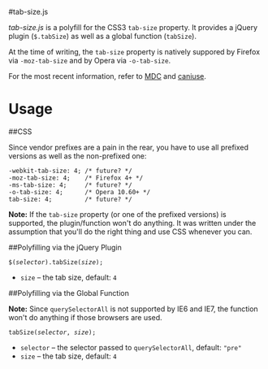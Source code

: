 #tab-size.js

*tab-size.js* is a polyfill for the CSS3 `tab-size` property. It provides a jQuery plugin (`$.tabSize`) as well as a global function (`tabSize`).

At the time of writing, the `tab-size` property is natively suppored by Firefox via `-moz-tab-size` and by Opera via `-o-tab-size`.

For the most recent information, refer to [MDC](https://developer.mozilla.org/en/CSS/-moz-tab-size) and [caniuse](http://caniuse.com/).

# Usage

##CSS

Since vendor prefixes are a pain in the rear, you have to use all prefixed versions as well as the non-prefixed one:

	-webkit-tab-size: 4; /* future? */
	-moz-tab-size: 4;    /* Firefox 4+ */
	-ms-tab-size: 4;     /* future? */
	-o-tab-size: 4;      /* Opera 10.60+ */
	tab-size: 4;         /* future? */

**Note:** If the `tab-size` property (or one of the prefixed versions) is supported, the plugin/function won't do anything. It was written under the assumption that you'll do the right thing and use CSS whenever you can.

##Polyfilling via the jQuery Plugin

<code>$(<var>selector</var>).tabSize(<var>size</var>);</code>

* `size` &ndash; the tab size, default: `4`

##Polyfilling via the Global Function

**Note:** Since `querySelectorAll` is not supported by IE6 and IE7, the function won't do anything if those browsers are used.

<code>tabSize(<var>selector</var>, <var>size</var>);</code>

* `selector` &ndash; the selector passed to `querySelectorAll`, default: `"pre"`
* `size` &ndash; the tab size, default: `4`